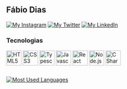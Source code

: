 ## Fábio Dias

<div>
  <a href="https://www.instagram.com/fabiof2x/" target="_blank" rel="noopener noreferrer"><img align="center" alt="My Instagram" src="https://img.shields.io/badge/fabiof2x-E4405F?style=for-the-badge&logo=instagram&logoColor=white"></a>
  <a href="https://twitter.com/fabiof2x" target="_blank" rel="noopener noreferrer"><img align="center" alt="My Twitter" src="https://img.shields.io/badge/fabiof2x-1DA1F2?style=for-the-badge&logo=twitter&logoColor=white"></a>
  <a href="https://www.linkedin.com/in/fabiof2x/" target="_blank" rel="noopener noreferrer"><img align="center" alt="My LinkedIn" src="https://img.shields.io/badge/Fábio Dias-0077B5?style=for-the-badge&logo=linkedin&logoColor=white"></a>
</div>

### Tecnologias

<div style="display: inline_block">
  <a href="https://github.com/fabiof2x" target="_blank" rel="noopener noreferrer"><img align="center" alt="HTML5" heigth="30" width="40" src="https://cdn.jsdelivr.net/gh/devicons/devicon/icons/html5/html5-original.svg"></a>
  <a href="https://github.com/fabiof2x" target="_blank" rel="noopener noreferrer"><img align="center" alt="CSS3" heigth="30" width="40" src="https://cdn.jsdelivr.net/gh/devicons/devicon/icons/css3/css3-original.svg"></a>
  <a href="https://github.com/fabiof2x" target="_blank" rel="noopener noreferrer"><img align="center" alt="Typescript" heigth="30" width="40" src="https://cdn.jsdelivr.net/gh/devicons/devicon/icons/typescript/typescript-original.svg"></a>
  <a href="https://github.com/fabiof2x" target="_blank" rel="noopener noreferrer"><img align="center" alt="Javascript" heigth="30" width="40" src="https://cdn.jsdelivr.net/gh/devicons/devicon/icons/javascript/javascript-original.svg"></a>
  <a href="https://github.com/fabiof2x" target="_blank" rel="noopener noreferrer"><img align="center" alt="React" heigth="30" width="40" src="https://cdn.jsdelivr.net/gh/devicons/devicon/icons/react/react-original.svg"></a>
  <a href="https://github.com/fabiof2x" target="_blank" rel="noopener noreferrer"><img align="center" alt="Node.js" heigth="30" width="40" src="https://cdn.jsdelivr.net/gh/devicons/devicon/icons/nodejs/nodejs-original.svg"></a>
  <a href="https://github.com/fabiof2x" target="_blank" rel="noopener noreferrer"><img align="center" alt="C Sharp" heigth="30" width="40" src="https://cdn.jsdelivr.net/gh/devicons/devicon/icons/csharp/csharp-original.svg"></a>
</div>

##

<div>
  <a href="https://github.com/fabiof2x" target="_blank" rel="noopener noreferrer"><img align="center" alt="Most Used Languages" src="https://gh-readme-stats-blue.vercel.app/api/top-langs/?username=fabiof2x&layout=compact&langs_count=7&theme=dracula&hide=handlebars"></a>
</div>
